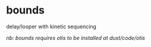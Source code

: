 # bounds
delay/looper with kinetic sequencing

_nb: bounds requires otis to be installed at dust/code/otis_

